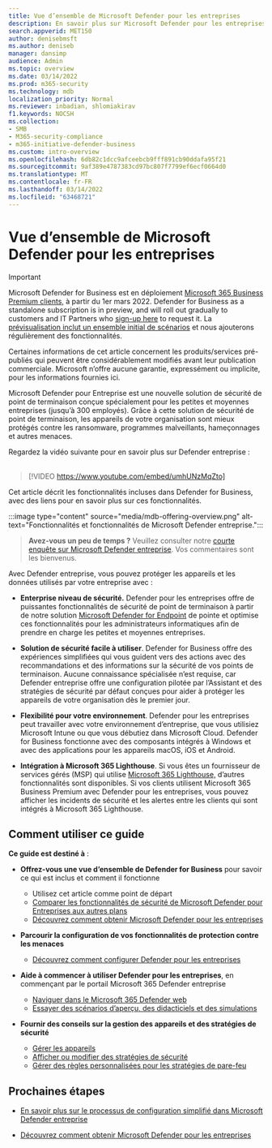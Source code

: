 ```yaml
---
title: Vue d’ensemble de Microsoft Defender pour les entreprises
description: En savoir plus sur Microsoft Defender pour les entreprises, y compris la configuration, la mise en place et l’utilisation des services
search.appverid: MET150
author: denisebmsft
ms.author: deniseb
manager: dansimp
audience: Admin
ms.topic: overview
ms.date: 03/14/2022
ms.prod: m365-security
ms.technology: mdb
localization_priority: Normal
ms.reviewer: inbadian, shlomiakirav
f1.keywords: NOCSH
ms.collection:
- SMB
- M365-security-compliance
- m365-initiative-defender-business
ms.custom: intro-overview
ms.openlocfilehash: 6db82c1dcc9afceebcb9fff891cb90ddafa95f21
ms.sourcegitcommit: 9af389e4787383cd97bc807f7799ef6ecf0664d0
ms.translationtype: MT
ms.contentlocale: fr-FR
ms.lasthandoff: 03/14/2022
ms.locfileid: "63468721"
---
```

# <a name="overview-of-microsoft-defender-for-business"></a>Vue d’ensemble de Microsoft Defender pour les entreprises

> [!IMPORTANT]
> Microsoft Defender for Business est en déploiement [Microsoft 365 Business Premium clients,](../../business-premium/index.md) à partir du 1er mars 2022. Defender for Business as a standalone subscription is in preview, and will roll out gradually to customers and IT Partners who [sign-up here](https://aka.ms/mdb-preview) to request it. La [prévisualisation inclut un ensemble initial de scénarios](mdb-tutorials.md#try-these-preview-scenarios) et nous ajouterons régulièrement des fonctionnalités.
> 
> Certaines informations de cet article concernent les produits/services pré-publiés qui peuvent être considérablement modifiés avant leur publication commerciale. Microsoft n’offre aucune garantie, expressément ou implicite, pour les informations fournies ici. 

Microsoft Defender pour Entreprise est une nouvelle solution de sécurité de point de terminaison conçue spécialement pour les petites et moyennes entreprises (jusqu’à 300 employés). Grâce à cette solution de sécurité de point de terminaison, les appareils de votre organisation sont mieux protégés contre les ransomware, programmes malveillants, hameçonnages et autres menaces. 

Regardez la vidéo suivante pour en savoir plus sur Defender entreprise : <br/><br/>

> [!VIDEO https://www.youtube.com/embed/umhUNzMqZto]

Cet article décrit les fonctionnalités incluses dans Defender for Business, avec des liens pour en savoir plus sur ces fonctionnalités.

:::image type="content" source="media/mdb-offering-overview.png" alt-text="Fonctionnalités et fonctionnalités de Microsoft Defender entreprise.":::

>
> **Avez-vous un peu de temps ?**
> Veuillez consulter notre <a href="https://microsoft.qualtrics.com/jfe/form/SV_0JPjTPHGEWTQr4y" target="_blank">courte enquête sur Microsoft Defender entreprise</a>. Vos commentaires sont les bienvenus.
>

Avec Defender entreprise, vous pouvez protéger les appareils et les données utilisés par votre entreprise avec :

- **Enterprise niveau de sécurité.** Defender pour les entreprises offre de puissantes fonctionnalités de sécurité de point de terminaison à partir de notre solution [Microsoft Defender for Endpoint](../defender-endpoint/microsoft-defender-endpoint.md) de pointe et optimise ces fonctionnalités pour les administrateurs informatiques afin de prendre en charge les petites et moyennes entreprises.

- **Solution de sécurité facile à utiliser**. Defender for Business offre des expériences simplifiées qui vous guident vers des actions avec des recommandations et des informations sur la sécurité de vos points de terminaison. Aucune connaissance spécialisée n’est requise, car Defender entreprise offre une configuration pilotée par l’Assistant et des stratégies de sécurité par défaut conçues pour aider à protéger les appareils de votre organisation dès le premier jour.

- **Flexibilité pour votre environnement**. Defender pour les entreprises peut travailler avec votre environnement d’entreprise, que vous utilisiez Microsoft Intune ou que vous débutiez dans Microsoft Cloud. Defender for Business fonctionne avec des composants intégrés à Windows et avec des applications pour les appareils macOS, iOS et Android.

- **Intégration à Microsoft 365 Lighthouse**. Si vous êtes un fournisseur de services gérés (MSP) qui utilise [Microsoft 365 Lighthouse,](../../lighthouse/m365-lighthouse-overview.md) d’autres fonctionnalités sont disponibles. Si vos clients utilisent Microsoft 365 Business Premium avec Defender pour les entreprises, vous pouvez afficher les incidents de sécurité et les alertes entre les clients qui sont intégrés à Microsoft 365 Lighthouse.

## <a name="how-to-use-this-guide"></a>Comment utiliser ce guide

**Ce guide est destiné à** :

- **Offrez-vous une vue d’ensemble de Defender for Business** pour savoir ce qui est inclus et comment il fonctionne
   - Utilisez cet article comme point de départ
   - [Comparer les fonctionnalités de sécurité de Microsoft Defender pour Entreprises aux autres plans](compare-mdb-m365-plans.md) 
   - [Découvrez comment obtenir Microsoft Defender pour les entreprises](get-defender-business.md)

- **Parcourir la configuration de vos fonctionnalités de protection contre les menaces** 
   - [Découvrez comment configurer Defender pour les entreprises](mdb-setup-configuration.md)

- **Aide à commencer à utiliser Defender pour les entreprises**, en commençant par le portail Microsoft 365 Defender entreprise 
   - [Naviguer dans le Microsoft 365 Defender web](mdb-get-started.md)
   - [Essayer des scénarios d’aperçu, des didacticiels et des simulations](mdb-tutorials.md)

- **Fournir des conseils sur la gestion des appareils et des stratégies de sécurité**
   - [Gérer les appareils](mdb-manage-devices.md)
   - [Afficher ou modifier des stratégies de sécurité](mdb-view-edit-policies.md)
   - [Gérer des règles personnalisées pour les stratégies de pare-feu](mdb-custom-rules-firewall.md)  

## <a name="next-steps"></a>Prochaines étapes

- [En savoir plus sur le processus de configuration simplifié dans Microsoft Defender entreprise](mdb-simplified-configuration.md)

- [Découvrez comment obtenir Microsoft Defender pour les entreprises](get-defender-business.md)